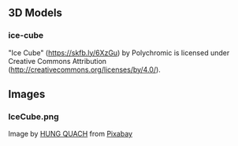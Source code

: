 ## 3D Models

### ice-cube

"Ice Cube" (https://skfb.ly/6XzGu) by Polychromic is licensed under Creative Commons Attribution (http://creativecommons.org/licenses/by/4.0/).

## Images

### IceCube.png

Image by <a href="https://pixabay.com/users/hungquach679png-23795504/?utm_source=link-attribution&utm_medium=referral&utm_campaign=image&utm_content=7096787">HUNG QUACH</a> from <a href="https://pixabay.com//?utm_source=link-attribution&utm_medium=referral&utm_campaign=image&utm_content=7096787">Pixabay</a>